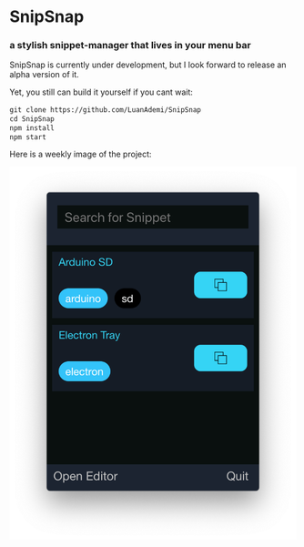# SnipSnap 

###  a stylish snippet-manager that lives in your menu bar



SnipSnap is currently under development, but I look forward to release an alpha version of it.

Yet, you still can build it yourself if you cant wait:

```shell
git clone https://github.com/LuanAdemi/SnipSnap
cd SnipSnap
npm install
npm start
```

Here is a weekly image of the project:

![alt text](https://github.com/LuanAdemi/SnipSnap/raw/master/weekly_image.png "Weekly Image")


